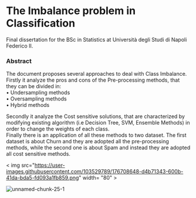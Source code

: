 # The Imbalance problem in Classification

Final dissertation for the BSc in Statistics at Università degli Studi di Napoli Federico II.

### Abstract

The document proposes several approaches to deal with Class Imbalance. Firstly it analyze the pros and cons of the Pre-processing methods, that  they can be divided in: \
• Undersampling methods \
• Oversampling methods \
• Hybrid methods 

Secondly it analyze the Cost sensitive solutions, that are characterized by modifying existing algorithm (i.e Decision Tree, SVM, Ensemble Methods) in order to change the weights of each class. \
Finally there is an application of all these methods to two dataset. The first dataset is about Churn and they are adopted all the pre-processing methods,
while the second one is about Spam and instead they are adopted all cost sensitive methods.



< img src="https://user-images.githubusercontent.com/103529789/176708648-d4b71343-600b-41da-bda5-fd093a1fb859.png" width= "80" >

![unnamed-chunk-25-1](https://user-images.githubusercontent.com/103529789/176708648-d4b71343-600b-41da-bda5-fd093a1fb859.png)
